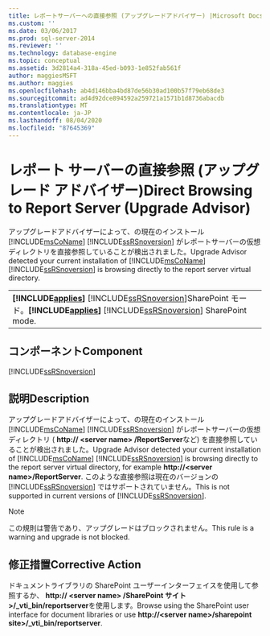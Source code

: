 ```yaml
---
title: レポートサーバーへの直接参照 (アップグレードアドバイザー) |Microsoft Docs
ms.custom: ''
ms.date: 03/06/2017
ms.prod: sql-server-2014
ms.reviewer: ''
ms.technology: database-engine
ms.topic: conceptual
ms.assetid: 3d2814a4-318a-45ed-b093-1e852fab561f
author: maggiesMSFT
ms.author: maggies
ms.openlocfilehash: ab4d146bba4bd87de56b30ad100b57f79eb68de3
ms.sourcegitcommit: ad4d92dce894592a259721a1571b1d8736abacdb
ms.translationtype: MT
ms.contentlocale: ja-JP
ms.lasthandoff: 08/04/2020
ms.locfileid: "87645369"
---
```

# <a name="direct-browsing-to-report-server-upgrade-advisor"></a><span data-ttu-id="a3e95-102">レポート サーバーの直接参照 (アップグレード アドバイザー)</span><span class="sxs-lookup"><span data-stu-id="a3e95-102">Direct Browsing to Report Server (Upgrade Advisor)</span></span>
  <span data-ttu-id="a3e95-103">アップグレードアドバイザーによって、の現在のインストール [!INCLUDE[msCoName](../../includes/msconame-md.md)] [!INCLUDE[ssRSnoversion](../../includes/ssrsnoversion-md.md)] がレポートサーバーの仮想ディレクトリを直接参照していることが検出されました。</span><span class="sxs-lookup"><span data-stu-id="a3e95-103">Upgrade Advisor detected your current installation of [!INCLUDE[msCoName](../../includes/msconame-md.md)] [!INCLUDE[ssRSnoversion](../../includes/ssrsnoversion-md.md)] is browsing directly to the report server virtual directory.</span></span>  
  
||  
|-|  
|<span data-ttu-id="a3e95-104">**[!INCLUDE[applies](../../includes/applies-md.md)]**  [!INCLUDE[ssRSnoversion](../../includes/ssrsnoversion-md.md)]SharePoint モード。</span><span class="sxs-lookup"><span data-stu-id="a3e95-104">**[!INCLUDE[applies](../../includes/applies-md.md)]**  [!INCLUDE[ssRSnoversion](../../includes/ssrsnoversion-md.md)] SharePoint mode.</span></span>|  
  
## <a name="component"></a><span data-ttu-id="a3e95-105">コンポーネント</span><span class="sxs-lookup"><span data-stu-id="a3e95-105">Component</span></span>  
 [!INCLUDE[ssRSnoversion](../../includes/ssrsnoversion-md.md)]  
  
## <a name="description"></a><span data-ttu-id="a3e95-106">説明</span><span class="sxs-lookup"><span data-stu-id="a3e95-106">Description</span></span>  
 <span data-ttu-id="a3e95-107">アップグレードアドバイザーによって、の現在のインストール [!INCLUDE[msCoName](../../includes/msconame-md.md)] [!INCLUDE[ssRSnoversion](../../includes/ssrsnoversion-md.md)] がレポートサーバーの仮想ディレクトリ ( **http:// \<server name> /ReportServer**など) を直接参照していることが検出されました。</span><span class="sxs-lookup"><span data-stu-id="a3e95-107">Upgrade Advisor detected your current installation of [!INCLUDE[msCoName](../../includes/msconame-md.md)] [!INCLUDE[ssRSnoversion](../../includes/ssrsnoversion-md.md)] is browsing directly to the report server virtual directory, for example **http://\<server name>/ReportServer**.</span></span> <span data-ttu-id="a3e95-108">このような直接参照は現在のバージョンの [!INCLUDE[ssRSnoversion](../../includes/ssrsnoversion-md.md)] ではサポートされていません。</span><span class="sxs-lookup"><span data-stu-id="a3e95-108">This is not supported in current versions of [!INCLUDE[ssRSnoversion](../../includes/ssrsnoversion-md.md)].</span></span>  
  
> [!NOTE]  
>  <span data-ttu-id="a3e95-109">この規則は警告であり、アップグレードはブロックされません。</span><span class="sxs-lookup"><span data-stu-id="a3e95-109">This rule is a warning and upgrade is not blocked.</span></span>  
  
## <a name="corrective-action"></a><span data-ttu-id="a3e95-110">修正措置</span><span class="sxs-lookup"><span data-stu-id="a3e95-110">Corrective Action</span></span>  
 <span data-ttu-id="a3e95-111">ドキュメントライブラリの SharePoint ユーザーインターフェイスを使用して参照するか、 **http:// \<server name> /SharePoint サイト>/_vti_bin/reportserver**を使用します。</span><span class="sxs-lookup"><span data-stu-id="a3e95-111">Browse using the SharePoint user interface for document libraries or use **http://\<server name>/sharepoint site>/_vti_bin/reportserver**.</span></span>  
  
  
